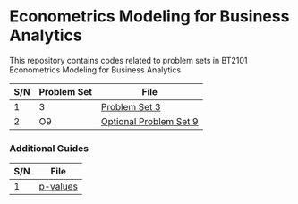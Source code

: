 # Econometrics Modeling for Business Analytics
This repository contains codes related to problem sets in BT2101 Econometrics Modeling for Business Analytics

| S/N | Problem Set | File 											|
| --- | ---			| --- 					 				 		|
| 1   | 3			| [Problem Set 3](./Problem%20Set%203.ipynb)	|
| 2   | O9			| [Optional Problem Set 9](./Optional%20Problem%20Set%209.ipynb)	|

### Additional Guides

| S/N | File													 |
| --- | ---														 |
| 1   |	[p-values](./p-value%20from%20T%20or%20Z%20scores.ipynb) |